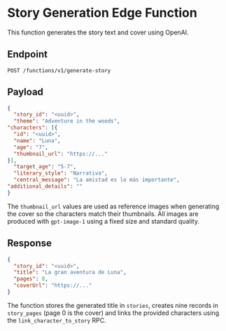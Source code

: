 # Story Generation Edge Function

This function generates the story text and cover using OpenAI.

## Endpoint

`POST /functions/v1/generate-story`

## Payload

```json
{
  "story_id": "<uuid>",
  "theme": "Adventure in the woods",
"characters": [{
  "id": "<uuid>",
  "name": "Luna",
  "age": "7",
  "thumbnail_url": "https://..."
}],
  "target_age": "5-7",
  "literary_style": "Narrativo",
  "central_message": "La amistad es lo más importante",
"additional_details": ""
}
```

The `thumbnail_url` values are used as reference images when generating the
cover so the characters match their thumbnails. All images are produced with
`gpt-image-1` using a fixed size and standard quality.

## Response

```json
{
  "story_id": "<uuid>",
  "title": "La gran aventura de Luna",
  "pages": 8,
  "coverUrl": "https://..."
}
```

The function stores the generated title in `stories`, creates nine records in
`story_pages` (page 0 is the cover) and links the provided characters using the
`link_character_to_story` RPC.
